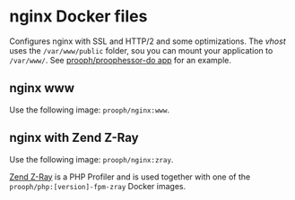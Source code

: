 # nginx Docker files

Configures nginx with SSL and HTTP/2 and some optimizations. The *vhost* uses the `/var/www/public` folder, sou you can
mount your application to `/var/www/`. See [prooph/proophessor-do app](https://github.com/prooph/proophessor-do) for an
example.

## nginx www
Use the following image: `prooph/nginx:www`.

## nginx with Zend Z-Ray
Use the following image: `prooph/nginx:zray`.

[Zend Z-Ray](http://www.zend.com/de/products/server/z-ray) is a PHP Profiler and is used together with
one of the `prooph/php:[version]-fpm-zray` Docker images.
